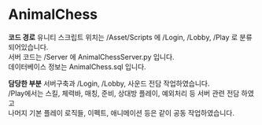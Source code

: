 # AnimalChess
**코드 경로**
유니티 스크립트 위치는 /Asset/Scripts 에 /Login, /Lobby, /Play 로 분류되어있습니다.  
서버 코드는 /Server 에 AnimalChessServer.py 입니다.  
데이터베이스 정보는 AnimalChess.sql 입니다.  

**담당한 부분** 
서버구축과 /Login, /Lobby, 사운드 전담 작업하였습니다.  
/Play에서는 스킬, 체력바, 매칭, 준비, 상대방 플레이, 예외처리 등 서버 관련 전담 하였고   
나머지 기본 플레이 로직들, 이펙트, 애니메이션 등은 같이 공동 작업하였습니다.  
